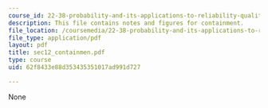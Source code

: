 ```yaml
---
course_id: 22-38-probability-and-its-applications-to-reliability-quality-control-and-risk-assessment-fall-2005
description: This file contains notes and figures for containment.
file_location: /coursemedia/22-38-probability-and-its-applications-to-reliability-quality-control-and-risk-assessment-fall-2005/62f8433e88d353435351017ad991d727_sec12_containmen.pdf
file_type: application/pdf
layout: pdf
title: sec12_containmen.pdf
type: course
uid: 62f8433e88d353435351017ad991d727

---
```

None